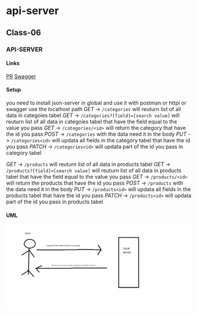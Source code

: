 # api-server

## Class-06

### API-SERVER

#### Links 

[PR](https://github.com/YazanAlaiwah-401-advanced-javascript/api-server/pull/1)
[Swagger ](https://app.swaggerhub.com/apis/YazanAlaiwah/json-server/0.1)

<!-- #### Modules
*`input.js`*
*`notes.js`* -->

#### Setup

you need to install json-server in global and use it with postman or httpi or swagger use the localhost path
*GET* -> `/categories` will reuturn list of all data in categoies tabel
*GET* -> `/categories?[field]=[search value]` will reuturn list of all data in categoies tabel that have the field equal to the value you pass
*GET* -> `/categories/<id>` will return the category that have the id you pass
*POST* -> `/categories` with the data need it in the body
*PUT* -> `/categories<id>` will updata all fields in the category tabel that have the id you pass
*PATCH* -> `/categories<id>` will updata part of the id you pass in category tabel

*GET* -> `/products` will reuturn list of all data in products tabel
*GET* -> `/products?[field]=[search value]` will reuturn list of all data in products tabel that have the field equal to the value you pass
*GET* -> `/products/<id>` will return the products that have the id you pass
*POST* -> `/products` with the data need it in the body
*PUT* -> `/products<id>` will updata all fields in the products tabel that have the id you pass
*PATCH* -> `/products<id>` will updata part of the id you pass in products tabel


<!-- #### Tests -->

<!-- Lint test: npm run lint -->
<!-- unit test: npm test -->

#### UML

![class02](./assets/class06.png)
